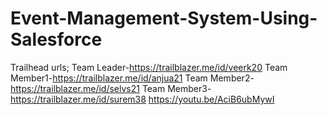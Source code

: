 # Event-Management-System-Using-Salesforce
Trailhead urls;
Team Leader-https://trailblazer.me/id/veerk20
Team Member1-https://trailblazer.me/id/anjua21
Team Member2-https://trailblazer.me/id/selvs21
Team Member3-https://trailblazer.me/id/surem38
https://youtu.be/AciB6ubMywI
